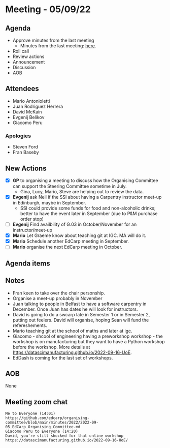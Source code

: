 # Meeting - 05/09/22

## Agenda

* Approve minutes from the last meeting
   * Minutes from the last meeting: [here](https://github.com/edcarp/organising-committee/blob/main/minutes/2022/2022-08-01_EdCarp_Organising_Committee.md).
* Roll call
* Review actions
* Announcement
* Discussion
* AOB

## Attendees

* Mario Antonioletti
* Juan Rodriguez Herrera
* David McKain
* Evgenij Belikov
* Giacomo Peru

###  Apologies
* Steven Ford
* Fran Baseby

## New Actions

- [x] **GP** to organising a meeting to discuss how the Organising Committee can support the Steering Committee sometime in July. 
     * Gina, Lucy, Mario, Steve are helping out to review the data.
- [x] **Evgenij** ask Neil if the SSI about having a Carpentry instructor meet-up in Edinburgh, maybe in September.
     * SSI could provide some funds for food and non-alcoholic drinks; better to have the event later in September (due to P&M purchase order stop)
- [ ] **Evgenij** Find availbility of G.03 in October/November for an instructor/meet-up
- [x] **Mario** Let Graeme know about teaching git at IGC.
  MA will do it.
- [x] **Mario** Schedule another EdCarp meeting in September.
- [ ] **Mario** organise the next EdCarp meeting in October.

## Agenda items


## Notes 

* Fran keen to take over the chair personship.
* Organise a meet-up probably in November
* Juan talking to people in Belfast to have a software carpentry in December. Once Juan has dates he will look for instructors.
* David is going to do a swcarp late in Semester 1 or in Semester 2, putting out feelers. David will organise, hoping Sean will fund the refereshements. 
* Mario teaching git at the school of maths and later at igc.
* Giacomo - shcool of engineering having a preworkshop workshop - the workshop is on manufacturing but they want to have a Python workshop before the workshop. More details at https://datascimanufacturing.github.io/2022-09-16-UoE.
* EdDash is coming for the last set of workshops. 


## AOB

None

## Meeting zoom chat

```
Me to Everyone (14:01)
https://github.com/edcarp/organising-committee/blob/main/minutes/2022/2022-09-05_EdCarp_Organising_Committee.md
Giacomo Peru to Everyone (14:20)
David, you're still shocked for that online workshop
https://datascimanufacturing.github.io/2022-09-16-UoE/
```
